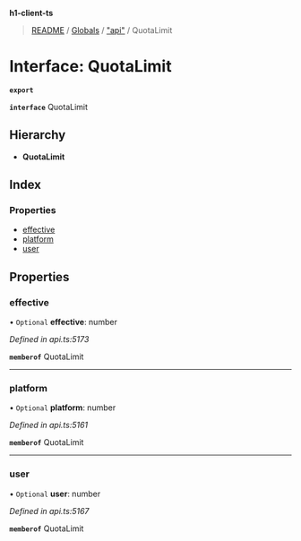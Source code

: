 **h1-client-ts**

> [README](../README.md) / [Globals](../globals.md) / ["api"](../modules/_api_.md) / QuotaLimit

# Interface: QuotaLimit

**`export`** 

**`interface`** QuotaLimit

## Hierarchy

* **QuotaLimit**

## Index

### Properties

* [effective](_api_.quotalimit.md#effective)
* [platform](_api_.quotalimit.md#platform)
* [user](_api_.quotalimit.md#user)

## Properties

### effective

• `Optional` **effective**: number

*Defined in api.ts:5173*

**`memberof`** QuotaLimit

___

### platform

• `Optional` **platform**: number

*Defined in api.ts:5161*

**`memberof`** QuotaLimit

___

### user

• `Optional` **user**: number

*Defined in api.ts:5167*

**`memberof`** QuotaLimit
